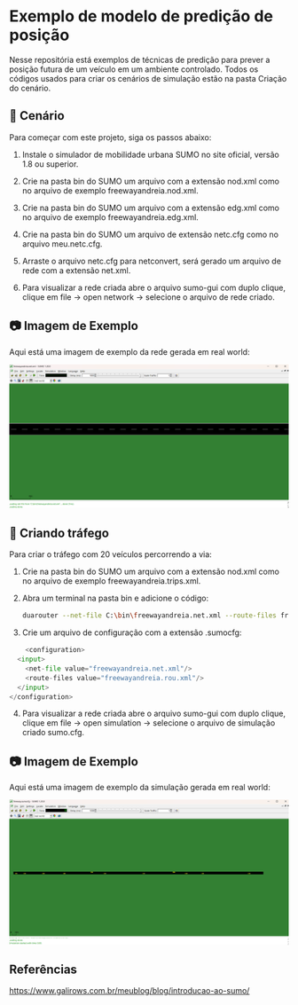 # Exemplo de modelo de predição de posição

Nesse repositória está exemplos de técnicas de predição para prever a posição futura de um veículo em um ambiente controlado. Todos os códigos usados para criar os cenários de simulação estão na pasta Criação do cenário.

## 🚀 Cenário

Para começar com este projeto, siga os passos abaixo:

1. Instale o simulador de mobilidade urbana SUMO no site oficial, versão 1.8 ou superior.

2. Crie na pasta bin do SUMO um arquivo com a extensão nod.xml como no arquivo de exemplo freewayandreia.nod.xml.

3. Crie na pasta bin do SUMO um arquivo com a extensão edg.xml como no arquivo de exemplo freewayandreia.edg.xml.

4. Crie na pasta bin do SUMO um arquivo de extensão netc.cfg como no arquivo meu.netc.cfg.

4. Arraste o arquivo netc.cfg para netconvert, será gerado um arquivo de rede com a extensão net.xml.

5. Para visualizar a rede criada abre o arquivo sumo-gui com duplo clique, clique em file -> open network -> selecione o arquivo de rede criado.

## 📷 Imagem de Exemplo

Aqui está uma imagem de exemplo da rede gerada em real world:

![Cenário Gerado no SUMO](https://github.com/AndreiaFelix1/ProjetoMestradoUFABC/blob/main/Exemplo%20de%20modelo%20preditivo/Cria%C3%A7%C3%A3o%20do%20cen%C3%A1rio/Cen%C3%A1rio%20gerado%20no%20SUMO.png)

## 🚀 Criando tráfego

Para criar o tráfego com 20 veículos percorrendo a via:

1. Crie na pasta bin do SUMO um arquivo com a extensão nod.xml como no arquivo de exemplo freewayandreia.trips.xml.

2. Abra um terminal na pasta bin e adicione o código:

    ```bash
    duarouter --net-file C:\bin\freewayandreia.net.xml --route-files freewayandreia.trips.xml --output-file freewayandreia.rou.xml
    ```

3. Crie um arquivo de configuração com a extensão .sumocfg:

```python
    <configuration>
  <input>
    <net-file value="freewayandreia.net.xml"/>
    <route-files value="freewayandreia.rou.xml"/>
  </input>
</configuration>
```

4. Para visualizar a rede criada abre o arquivo sumo-gui com duplo clique, clique em file -> open simulation -> selecione o arquivo de simulação criado sumo.cfg.

## 📷 Imagem de Exemplo

Aqui está uma imagem de exemplo da simulação gerada em real world:

![Cenário Gerado no SUMO](https://github.com/AndreiaFelix1/ProjetoMestradoUFABC/blob/main/Exemplo%20de%20modelo%20preditivo/Cria%C3%A7%C3%A3o%20do%20cen%C3%A1rio/Cen%C3%A1rio%20com%20carrinhos.png)




## Referências

https://www.galirows.com.br/meublog/blog/introducao-ao-sumo/



